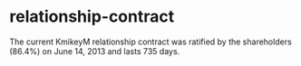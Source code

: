 relationship-contract
=====================
The current KmikeyM relationship contract was ratified by the shareholders (86.4%) on June 14, 2013 and lasts 735 days.
